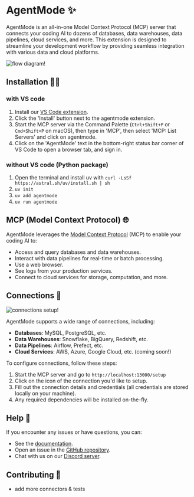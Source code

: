 # AgentMode ✨

AgentMode is an all-in-one Model Context Protocol (MCP) server that connects your coding AI to dozens of databases, data warehouses, data pipelines, cloud services, and more. This extension is designed to streamline your development workflow by providing seamless integration with various data and cloud platforms.

![flow diagram!](https://cdn.hashnode.com/res/hashnode/image/upload/v1746248830909/723435d9-255c-43a2-a2a2-1691a161e45f.webp "AgentMode flow diagram")

## Installation 👨‍💻

### with VS code
1. Install our [VS Code extension](https://marketplace.visualstudio.com/items?itemName=agentmode.agentmode).
2. Click the 'Install' button next to the agentmode extension.
3. Start the MCP server via the Command Palette (`Ctrl+Shift+P` or `Cmd+Shift+P` on macOS), then type in 'MCP', then select 'MCP: List Servers' and click on agentmode.
4. Click on the 'AgentMode' text in the bottom-right status bar corner of VS Code to open a browser tab, and sign in.

### without VS code (Python package)
1. Open the terminal and install uv with `curl -LsSf https://astral.sh/uv/install.sh | sh`
2. `uv init`
3. `uv add agentmode`
4. `uv run agentmode`

## MCP (Model Context Protocol) 🌐

AgentMode leverages the [Model Context Protocol](https://modelcontextprotocol.io) (MCP) to enable your coding AI to:
- Access and query databases and data warehouses.
- Interact with data pipelines for real-time or batch processing.
- Use a web browser.
- See logs from your production services.
- Connect to cloud services for storage, computation, and more.

## Connections 🔌

![connections setup!](https://cdn.hashnode.com/res/hashnode/image/upload/v1746249095886/cf437270-7eb4-4e5a-ac19-7165cdcd2eeb.png?auto=compress,format&format=webp "AgentMode connections")

AgentMode supports a wide range of connections, including:
- **Databases**: MySQL, PostgreSQL, etc.
- **Data Warehouses**: Snowflake, BigQuery, Redshift, etc.
- **Data Pipelines**: Airflow, Prefect, etc.
- **Cloud Services**: AWS, Azure, Google Cloud, etc. (coming soon!)

To configure connections, follow these steps:
1. Start the MCP server and go to `http://localhost:13000/setup`
2. Click on the icon of the connection you'd like to setup.
3. Fill out the connection details and credentials (all credentials are stored locally on your machine).
4. Any required dependencies will be installed on-the-fly.

## Help 🛟

If you encounter any issues or have questions, you can:
- See the [documentation](https://docs.agentmode.app/default-guide/installation/server-installation).
- Open an issue in the [GitHub repository](https://github.com/agentmode/extension).
- Chat with us on our [Discord server](https://discord.gg/qwDjr29q).

## Contributing 💬
- add more connectors & tests